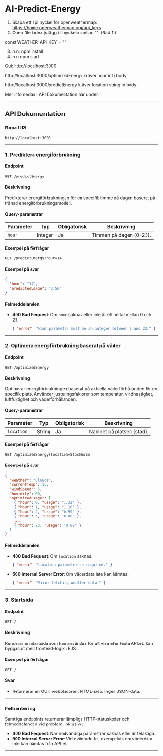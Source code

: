# AI-Predict-Energy

1. Skapa ett api nyckel för openweathermap: https://home.openweathermap.org/api_keys
2. Open file index.js lägg till nyckeln mellan "": (Rad 11)

const WEATHER_API_KEY = ""

3. run: npm install
4. run npm start

Gui: http://localhost:3000

http://localhost:3000/optimizedEnergy kräver hour int i body.

http://localhost:3000/predictEnergy kräver location string in body.

Mer info nedan i API Dokumentation här under:

---

## **API Dokumentation**

### **Base URL**
```
http://localhost:3000
```

---

### **1. Prediktera energiförbrukning**
#### **Endpoint**
```
GET /predictEnergy
```

#### **Beskrivning**
Predikterar energiförbrukningen för en specifik timme på dagen baserat på tränad energiförbrukningsmodell.

#### **Query-parametrar**
| Parameter | Typ    | Obligatorisk | Beskrivning                               |
|-----------|--------|--------------|-------------------------------------------|
| `hour`    | Integer | Ja           | Timmen på dagen (0–23).                   |

#### **Exempel på förfrågan**
```
GET /predictEnergy?hour=14
```

#### **Exempel på svar**
```json
{
  "hour": "14",
  "predictedUsage": "3.56"
}
```

#### **Felmeddelanden**
- **400 Bad Request**: Om `hour` saknas eller inte är ett heltal mellan 0 och 23.
  ```json
  { "error": "Hour parameter must be an integer between 0 and 23." }
  ```

---

### **2. Optimera energiförbrukning baserat på väder**
#### **Endpoint**
```
GET /optimizedEnergy
```

#### **Beskrivning**
Optimerar energiförbrukningen baserat på aktuella väderförhållanden för en specifik plats. Använder justeringsfaktorer som temperatur, vindhastighet, luftfuktighet och väderförhållanden.

#### **Query-parametrar**
| Parameter  | Typ    | Obligatorisk | Beskrivning                     |
|------------|--------|--------------|---------------------------------|
| `location` | String | Ja           | Namnet på platsen (stad).       |

#### **Exempel på förfrågan**
```
GET /optimizedEnergy?location=Stockholm
```

#### **Exempel på svar**
```json
{
  "weather": "Clouds",
  "currentTemp": 15,
  "windSpeed": 5,
  "humidity": 60,
  "optimizedUsage": [
    { "hour": 0, "usage": "1.32" },
    { "hour": 1, "usage": "1.10" },
    { "hour": 2, "usage": "0.99" },
    { "hour": 3, "usage": "0.88" },
    ...
    { "hour": 23, "usage": "0.88" }
  ]
}
```

#### **Felmeddelanden**
- **400 Bad Request**: Om `location` saknas.
  ```json
  { "error": "Location parameter is required." }
  ```
- **500 Internal Server Error**: Om väderdata inte kan hämtas.
  ```json
  { "error": "Error fetching weather data." }
  ```

---

### **3. Startsida**
#### **Endpoint**
```
GET /
```

#### **Beskrivning**
Renderar en startsida som kan användas för att visa eller testa API:et. Kan byggas ut med frontend-logik i EJS.

#### **Exempel på förfrågan**
```
GET /
```

#### **Svar**
- Returnerar en GUI i webbläsaren. HTML-sida. Ingen JSON-data.

---

### **Felhantering**
Samtliga endpoints returnerar lämpliga HTTP-statuskoder och felmeddelanden vid problem, inklusive:
- **400 Bad Request**: När nödvändiga parametrar saknas eller är felaktiga.
- **500 Internal Server Error**: Vid oväntade fel, exempelvis om väderdata inte kan hämtas från API:et.

---
